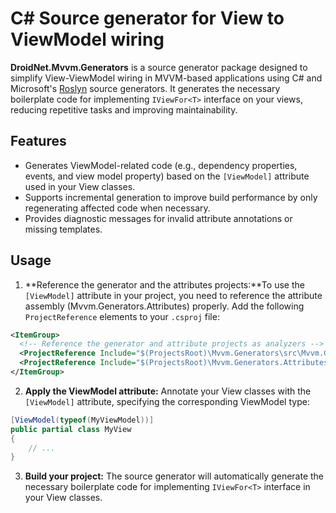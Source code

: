 # C# Source generator for View to ViewModel wiring

**DroidNet.Mvvm.Generators** is a source generator package designed to simplify View-ViewModel wiring in MVVM-based applications using C# and Microsoft's [Roslyn](https://github.com/dotnet/roslyn) source generators. It generates the necessary boilerplate code for implementing `IViewFor<T>` interface on your views, reducing repetitive tasks and improving maintainability.

## Features

- Generates ViewModel-related code (e.g., dependency properties, events, and view model property) based on the `[ViewModel]` attribute used in your View classes.
- Supports incremental generation to improve build performance by only regenerating affected code when necessary.
- Provides diagnostic messages for invalid attribute annotations or missing templates.

## Usage

1. **Reference the generator and the attributes projects:**To use the `[ViewModel]` attribute in your project, you need to reference the attribute assembly (Mvvm.Generators.Attributes) properly. Add the following `ProjectReference` elements to your `.csproj` file:

```xml
<ItemGroup>
  <!-- Reference the generator and attribute projects as analyzers -->
  <ProjectReference Include="$(ProjectsRoot)\Mvvm.Generators\src\Mvvm.Generators.csproj" OutputItemType="Analyzer" ReferenceOutputAssembly="false" />
  <ProjectReference Include="$(ProjectsRoot)\Mvvm.Generators.Attributes\src\Mvvm.Generators.Attributes.csproj" OutputItemType="Analyzer" ReferenceOutputAssembly="true" />
</ItemGroup>
```

2. **Apply the ViewModel attribute:** Annotate your View classes with the `[ViewModel]` attribute, specifying the corresponding ViewModel type:

```csharp
[ViewModel(typeof(MyViewModel))]
public partial class MyView
{
    // ...
}
```

3. **Build your project:** The source generator will automatically generate the necessary boilerplate code for implementing `IViewFor<T>` interface in your View classes.
